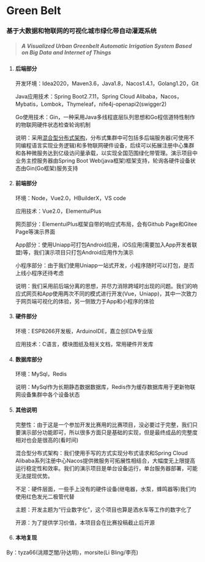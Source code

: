 # Green Belt
### 基于大数据和物联网的可视化城市绿化带自动灌溉系统
> ##### *A Visualized Urban Greenbelt Automatic Irrigation System Based on Big Data and Internet of Things*

1. #### 后端部分

   开发环境：Idea2020，Maven3.6，Java1.8，Nacos1.4.1，Golang1.20，Git

   Java应用技术：Spring Boot2.7.11，Spring Cloud Alibaba，Nacos，Mybatis，Lombok，Thymeleaf，nife4j-openapi2(swigger2)

   Go使用技术：Gin，一种采用Java多线程底层队列思想和Go程信道特性制作的物联网硬件状态检查轮询机制

   说明：采用[混合型分布式架构](#其他说明)，分布式集群中可包括多后端服务器(可使用不同编程语言实现业务逻辑)和多物联网硬件设备，后续可以拓展注册中心集群和各种微服务达到亿级访问量承载，以实现全国范围绿化带管理。演示项目中业务主控服务器由Spring Boot Web(java框架)框架支持，轮询各硬件设备状态由Gin(Go框架)服务支持

2. #### 前端部分

   环境：Node，Vue2.0，HBuilderX，VS code

   应用技术：Vue2.0，ElementuiPlus

   网页部分：ElementuiPlus框架自带的响应式布局，会有Github Page和Gitee Page等演示界面

   App部分：使用Uniapp可打包Android应用，iOS应用(需要加入App开发者联盟)等，我们演示项目只打包Android应用作为演示

   小程序部分：由于我们使用Uniapp一站式开发，小程序随时可以打包，是否上线小程序还待考虑

   说明：我们采用前后端分离的思想，并尽力消除跨域时出现的问题。我们的响应式网页和App使用两次不同的模式进行开发(Vue，Uniapp)，其中一次致力于网页端可视化的体验，另一侧致力于App和小程序的体验

3. #### 硬件部分

   环境：ESP8266开发板，ArduinoIDE，嘉立创EDA专业版

   应用技术：C语言，模块图纸及相关文档，常用硬件开发库

4. #### 数据库部分

   环境：MySql，Redis

   说明：MySql作为长期静态数据数据库，Redis作为缓存数据库用于更新物联网设备集群中各个设备状态

5. #### 其他说明

   完整性：由于这是一个参加开发比赛用的比赛项目，没必要过于完整，我们只要演示部分功能即可，所以很多方面只是基础的实现，但是最终成品的完整度相对也会是很高的(看时间)

   混合型分布式架构：我们使用手写的方式实现分布式请求和Spring Cloud Alibaba系列注册中心Nacos提供微服务可拓展性相结合，大幅度无上限提高运行稳定性和效率。我们的演示项目是单台设备运行，单台服务器部署，可能无法提现优势。

   不足：硬件层面，一些手上没有的硬件设备(继电器，水泵，蜂鸣器等)我们均使用红色发光二极管代替

   主题：开发主题为“行业数字化”，这个项目也算是洒水车等工作的数字化了

   开源：为了提供学习价值，本项目会在比赛投稿截止后开源

6. #### 本地复现

By：tyza66(洮羱芝闇/孙达明)，morsite(Li Bling/李亮)